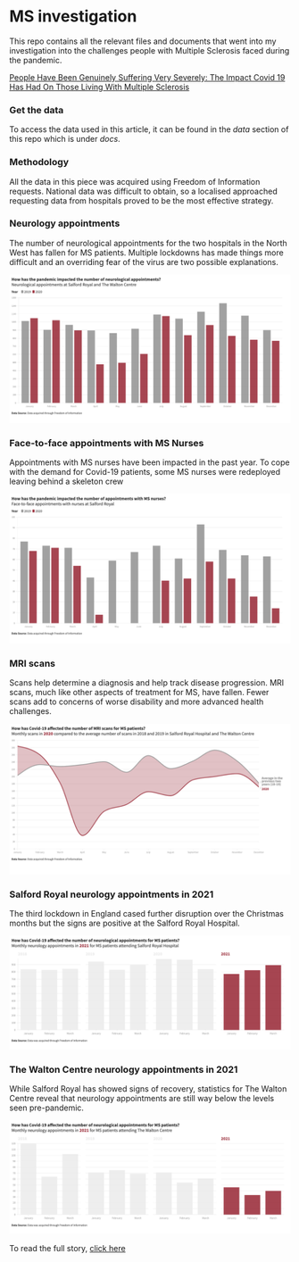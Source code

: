 <html lang="en">
  <h1> MS investigation </h1>
  <p class="intro">
    This repo contains all the relevant files and documents that went into my investigation into the challenges people with Multiple Sclerosis faced during the pandemic.
  </p>
  
  <a href="2021-05-23-People Have Been Genuinely Suffering Very Severely: The Impact Covid 19 Has Had On Those Living With Multiple Sclerosis">People Have Been Genuinely Suffering Very Severely: The Impact Covid 19 Has Had On Those Living With Multiple Sclerosis </a>

<h3> Get the data </h3>
<p>
  To access the data used in this article, it can be found in the <i>data</i> section of this repo which is under <i>docs</i>.
  </p>
  
 <h3> Methodology </h3>
 <p>
  All the data in this piece was acquired using Freedom of Information requests. National data was difficult to obtain, so a localised approached requesting data from hospitals proved to be the most effective strategy.
  </p>
  
  <h3> Neurology appointments </h3>
  
  <p> The number of neurological appointments for the two hospitals in the North West has fallen for MS patients. Multiple lockdowns has made things more difficult and an overriding fear of the virus are two possible explanations. </p>
  
  <img src="/docs/visualisations/neurological appointments-sr-wc.png" alt="Salford Royal and The Walton Centre have seen decreases in the number of neurology appointments during the pandemic">
  
  <h3> Face-to-face appointments with MS Nurses </h3>
  
  <p> Appointments with MS nurses have been impacted in the past year. To cope with the demand for Covid-19 patients, some MS nurses were redeployed leaving behind a skeleton crew </p>
  
  <img src="/docs/visualisations/ms-nurse-2019-sr.png" alt="In person appointments with MS Nurses have been lower in 2020 compared to 2019">
  
  <h3> MRI scans </h3>
  
  <p> Scans help determine a diagnosis and help track disease progression. MRI scans, much like other aspects of treatment for MS, have fallen. Fewer scans add to concerns of worse disability and more advanced health challenges. </p>
  
  <img src="/docs/visualisations/sr-wc-combined-mri-2020-average.png" alt="MRI scans have decreased in the two hospitals in the North West">
  
  <h3> Salford Royal neurology appointments in 2021 </h3>
  
  <p> The third lockdown in England cased further disruption over the Christmas months but the signs are positive at the Salford Royal Hospital. </p>
  
  <img src="/docs/visualisations/SR-neurology 2021.png" alt="Neurology appointments at Salford Royal are recovering to pre-pandemic levels" style="width:1000px">
  
  <h3> The Walton Centre neurology appointments in 2021 </h3>
  
  <p> While Salford Royal has showed signs of recovery, statistics for The Walton Centre reveal that neurology appointments are still way below the levels seen pre-pandemic. </p>
  
  <img src="docs/visualisations/WC-neurology 2021.png" alt="Neurology appointments at The Walton Centre are still way below the levels recorded pre-pandemic">
  
  To read the full story, <a href="2021-05-23-People Have Been Genuinely Suffering Very Severely: The Impact Covid 19 Has Had On Those Living With Multiple Sclerosis"> click here </a>
 
